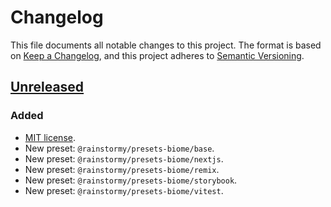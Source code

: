 # Changelog

This file documents all notable changes to this project. The format is based
on [Keep a Changelog](https://keepachangelog.com/en/1.1.0), and this project
adheres to [Semantic Versioning](https://semver.org/spec/v2.0.0.html).

## [Unreleased]
### Added
- [MIT license](https://choosealicense.com/licenses/mit).
- New preset: `@rainstormy/presets-biome/base`.
- New preset: `@rainstormy/presets-biome/nextjs`.
- New preset: `@rainstormy/presets-biome/remix`.
- New preset: `@rainstormy/presets-biome/storybook`.
- New preset: `@rainstormy/presets-biome/vitest`.

[unreleased]: https://github.com/rainstormy/presets-biome
